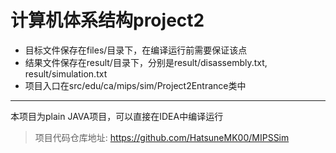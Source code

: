 # 计算机体系结构project2

- 目标文件保存在files/目录下，在编译运行前需要保证该点
- 结果文件保存在result/目录下，分别是result/disassembly.txt, result/simulation.txt
- 项目入口在src/edu/ca/mips/sim/Project2Entrance类中

****

本项目为plain JAVA项目，可以直接在IDEA中编译运行

> 项目代码仓库地址: https://github.com/HatsuneMK00/MIPSSim

